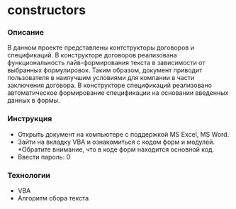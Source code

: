# constructors

### Описание 
В данном проекте представлены контструкторы договоров и спецификаций.
В конструкторе договоров реализована функциональность лайв-формирования текста в зависимости от выбранных формулировок. Таким образом, документ приводит пользователя в наилучшим условиями для компании в части заключения договора.
В конструкторе спецификаций реализовано автоматическое формирование спецификации на основании введенных данных в формы. 


### Инструкция 
* Открыть документ на компьютере с поддержкой MS Excel, MS Word.
* Зайти на вкладку VBA и ознакомиться с кодом форм и модулей. 
*Обратите внимание, что в коде форм находится основной код.
* Ввести пароль: 0

### Технологии
* VBA
* Алгоритм сбора текста 
